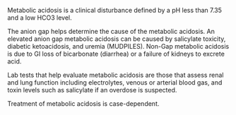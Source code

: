 Metabolic acidosis is a clinical disturbance defined by a pH less than 7.35 and a low HCO3 level.

The anion gap helps determine the cause of the metabolic acidosis. An elevated anion gap metabolic acidosis can be caused by salicylate toxicity, diabetic ketoacidosis, and uremia (MUDPILES). Non-Gap metabolic acidosis is due to GI loss of bicarbonate (diarrhea) or a failure of kidneys to excrete acid.

Lab tests that help evaluate metabolic acidosis are those that assess renal and lung function including electrolytes, venous or arterial blood gas, and toxin levels such as salicylate if an overdose is suspected.

Treatment of metabolic acidosis is case-dependent.